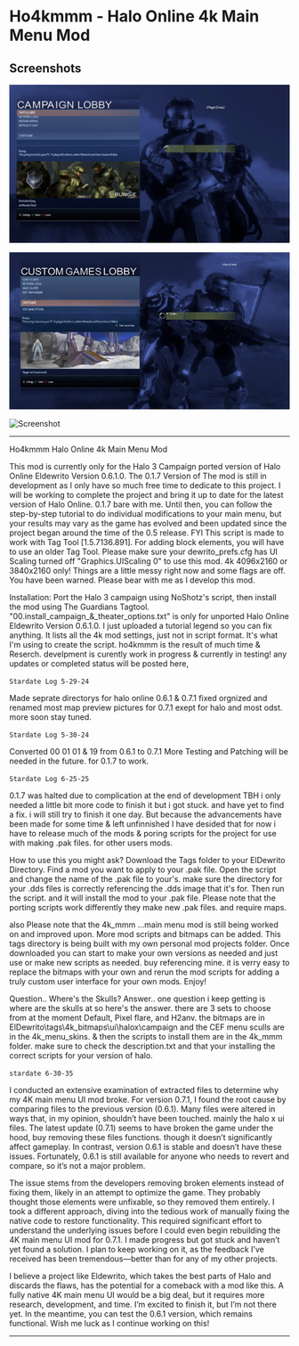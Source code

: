 # Ho4kmmm -  Halo Online 4k Main Menu Mod

## Screenshots

![Screenshot](https://github.com/jackrabbit72380/Ho4kmmm/blob/master/previews/Preview.png)

![Screenshot](https://github.com/jackrabbit72380/Ho4kmmm/blob/master/previews/Preview0.png)

![Screenshot](https://github.com/jackrabbit72380/Ho4kmmm/blob/master/previews/Preview1.png)

_________________________________________________________________________________________________________________________

Ho4kmmm Halo Online 4k Main Menu Mod

This mod is currently only for the Halo 3 Campaign ported version of Halo Online Eldewrito Version 0.6.1.0. The 0.1.7 Version of The mod is still in development as I only have so much free time to dedicate to this project. I will be working to complete the project and bring it up to date for the latest version of Halo Online. 0.1.7 bare with me.
Until then, you can follow the step-by-step tutorial to do individual modifications to your main menu, but your results may vary as the game has evolved and been updated since the project began around the time of the 0.5 release.
FYI This script is made to work with Tag Tool [1.5.7136.891]. For adding block elements, you will have to use an older Tag Tool.
Please make sure your dewrito_prefs.cfg has UI Scaling turned off "Graphics.UIScaling 0" to use this mod.
4k 4096x2160 or 3840x2160 only!
Things are a little messy right now and some flags are off. You have been warned.
Please bear with me as I develop this mod.

Installation: Port the Halo 3 campaign using NoShotz's script, then install the mod using The Guardians Tagtool.
"00.install_campaign_&_theater_options.txt" is only for unported Halo Online Eldewrito Version 0.6.1.0.
I just uploaded a tutorial legend so you can fix anything. It lists all the 4k mod settings, just not in script format. It's what I'm using to create the script. ho4kmmm is the result of much time & Reserch. develpment is curently work in progress & currently in testing! any updates or completed status will be posted here,

```Stardate Log 5-29-24```

Made seprate directorys for halo online 0.6.1 & 0.7.1 fixed orgnized and renamed most map preview pictures for 0.7.1 exept for halo and most odst.
more soon stay tuned.

```Stardate Log 5-30-24```

Converted 00 01 01 & 19 from 0.6.1 to 0.7.1 More Testing and Patching will be needed in the future. for 0.1.7 to work.

```Stardate Log 6-25-25```

0.1.7 was halted due to complication at the end of development TBH i only needed a little bit more code to finish it but i got stuck. and have yet to find a fix. i will still try to finish it one day. But because the advancements have been made for some time & left unfinnished I have desided that for now i have to release much of the mods & poring scripts for the project for use with making .pak files. for other users mods.

How to use this you might ask? Download the Tags folder to your ElDewrito Directory. Find a mod you want to apply to your .pak file. Open the script and change the name of the .pak file to your's. make sure the directory for your .dds files is correctly referencing the .dds image that it's for. Then run the script. and it will install the mod to your .pak file. Please note that the porting scripts work differently they make new .pak files. and require maps.

also Please note that the 4k_mmm ...main menu mod is still being worked on and improved upon. More mod scripts and bitmaps can be added. This tags directory is being built with my own personal mod projects folder. Once downloaded you can start to make your own versions as needed and just use or make new scripts as needed. buy referencing mine.
it is verry easy to replace the bitmaps with your own and rerun the mod scripts for adding a truly custom user interface for your own mods. Enjoy!

Question.. Where's the Skulls?
Answer..
 one question i keep getting is where are the skulls at so here's the answer. there are 3 sets to choose from at the moment Default, Pixel flare, and H2anv. the bitmaps are in ElDewrito\tags\4k_bitmaps\ui\halox\campaign and the CEF menu sculls are in the 4k_menu_skins. & then the scripts to install them are in the 4k_mmm folder.  make sure to check the description.txt and that your installing the correct scripts for your version of halo.

 ```stardate 6-30-35```
 
I conducted an extensive examination of extracted files to determine why my 4K main menu UI mod broke. For version 0.7.1, I found the root cause by comparing files to the previous version (0.6.1). Many files were altered in ways that, in my opinion, shouldn’t have been touched. mainly the halo x ui files. The latest update (0.7.1) seems to have broken the game under the hood, buy removing these files functions. though it doesn’t significantly affect gameplay. In contrast, version 0.6.1 is stable and doesn’t have these issues. Fortunately, 0.6.1 is still available for anyone who needs to revert and compare, so it’s not a major problem.

The issue stems from the developers removing broken elements instead of fixing them, likely in an attempt to optimize the game. They probably thought those elements were unfixable, so they removed them entirely. I took a different approach, diving into the tedious work of manually fixing the native code to restore functionality. This required significant effort to understand the underlying issues before I could even begin rebuilding the 4K main menu UI mod for 0.7.1. I made progress but got stuck and haven’t yet found a solution. I plan to keep working on it, as the feedback I’ve received has been tremendous—better than for any of my other projects.

I believe a project like Eldewrito, which takes the best parts of Halo and discards the flaws, has the potential for a comeback with a mod like this. A fully native 4K main menu UI would be a big deal, but it requires more research, development, and time. I’m excited to finish it, but I’m not there yet. In the meantime, you can test the 0.6.1 version, which remains functional. Wish me luck as I continue working on this!
__________________________________________________________________________________________________________________________
